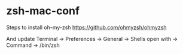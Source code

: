 # zsh-mac-conf

Steps to install oh-my-zsh
https://github.com/ohmyzsh/ohmyzsh

And update Terminal -> Preferences -> General -> Shells open with -> Command -> /bin/zsh
